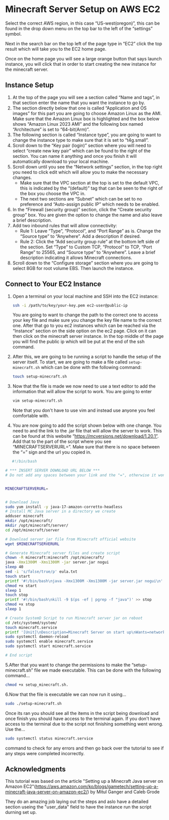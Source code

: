 # Minecraft Server Setup on AWS EC2

Select the correct AWS region, in this case “US-west(oregon)”, this can be found in the drop down menu on the top bar to the left of the “settings” symbol.

Next in the search bar on the top left of the page type in “EC2” click the top result which will take you to the EC2 home page.

Once on the home page you will see a large orange button that says launch instance, you will click that in order to start creating the new instance for the minecraft server.

## Instance Setup

1. At the top of the page you will see a section called “Name and tags”, in that section enter the name that you want the instance to go by.
2. The section directly below that one is called “Application and OS images” for this part you are going to choose Amazon Linux as the AMI. Make sure that the Amazon Linux box is highlighted and the box below shows “Amazon Linux 2023 AMI” and the following box named “Architecture” is set to “64-bit(Arm)”.
3. The following section is called “Instance type”, you are going to want to change the instance type to make sure that it is set to “t4g.small”.
4. Scroll down to the “Key pair (login)” section where you will need to select “create new key pair” which can be found to the right of the section. You can name it anything and once you finish it will automatically download to your local machine.
5. Scroll down until you see the “Network settings” section, in the top right you need to click edit which will allow you to make the necessary changes.
   - Make sure that the VPC section at the top is set to the default VPC, this is indicated by the “(default)” tag that can be seen to the right of the box you choose the VPC in.
   - The next two sections are “Subnet” which can be set to no preference and “Auto-assign public IP” which needs to be enabled.
6. In the “Firewall (security group)” section, click the “Create security group” box. You are given the option to change the name and also leave a brief description.
7. Add two inbound rules that will allow connectivity:
   - Rule 1: Leave “Type”, “Protocol”, and “Port Range” as is. Change the “Source type” to “Anywhere”. Add a description if desired.
   - Rule 2: Click the “Add security group rule” at the bottom left side of the section. Set “Type” to Custom TCP, “Protocol” to TCP, “Port Range” to 25565, and “Source type” to “Anywhere”. Leave a brief description indicating it allows Minecraft connections.
8. Scroll down to the “Configure storage” section where you are going to select 8GB for root volume EBS. Then launch the instance.

## Connect to Your EC2 Instance

1. Open a terminal on your local machine and SSH into the EC2 instance:
   
   ```bash
   ssh -i /path/to/key/your-key.pem ec2-user@public-ip
   ```
   You are going to want to change the path to the correct one to access your key file and make sure you change the key file name to    the correct one. After that go to you ec2 instances which can be reached via the “Instance” section on the side option on the ec2    page. Click on it can then click on the minecraft server instance. In the top middle of the page you will find the public ip         which will be put at the end of the ssh command.
2. After this, we are going to be running a script to handle the setup of the server itself. To start, we are going to make a file 
   called `setup-minecraft.sh` which can be done with the following command:

   ```bash
   touch setup-minecraft.sh
   ```
3. Now that the file is made we now need to use a text editor to add the information that will allow the script to work. You are        going to enter
   ```bash
   vim setup-minecraft.sh
   ```
   Note that you don't have to use vim and instead use anyone you feel comfortable with.
   
4. You are now going to add the script shown below with one change. You need to and the link to the .jar file that will allow the       server to work. This can be found at this website “​​https://mcversions.net/download/1.20.1”. Add that to the part of the script       where you see “MINECRAFTSERVERURL=”. Make sure that there is no space between the “=” sign and the url you copied in.
```bash
   #!/bin/bash

# *** INSERT SERVER DOWNLOAD URL BELOW ***
# Do not add any spaces between your link and the "=", otherwise it won't work. EG: MINECRAFTSERVERURL=https://urlexample


MINECRAFTSERVERURL=


# Download Java
sudo yum install -y java-17-amazon-corretto-headless
# Install MC Java server in a directory we create
adduser minecraft
mkdir /opt/minecraft/
mkdir /opt/minecraft/server/
cd /opt/minecraft/server

# Download server jar file from Minecraft official website
wget $MINECRAFTSERVERURL

# Generate Minecraft server files and create script
chown -R minecraft:minecraft /opt/minecraft/
java -Xmx1300M -Xms1300M -jar server.jar nogui
sleep 40
sed -i 's/false/true/p' eula.txt
touch start
printf '#!/bin/bash\njava -Xmx1300M -Xms1300M -jar server.jar nogui\n' >> start
chmod +x start
sleep 1
touch stop
printf '#!/bin/bash\nkill -9 $(ps -ef | pgrep -f "java")' >> stop
chmod +x stop
sleep 1

# Create SystemD Script to run Minecraft server jar on reboot
cd /etc/systemd/system/
touch minecraft.service
printf '[Unit]\nDescription=Minecraft Server on start up\nWants=network-online.target\n[Service]\nUser=minecraft\nWorkingDirectory=/opt/minecraft/server\nExecStart=/opt/minecraft/server/start\nStandardInput=null\n[Install]\nWantedBy=multi-user.target' >> minecraft.service
sudo systemctl daemon-reload
sudo systemctl enable minecraft.service
sudo systemctl start minecraft.service

# End script
```
5.After that you want to change the permissions to make the “setup-minecraft.sh” file we made executable. This can be done with the   following command... 
  ```bash 
  chmod +x setup_minecraft.sh.
  ```
6.Now that the file is executable we can now run it using...
  ```bash
  sudo ./setup-minecraft.sh
  ```
  Once its ran you should see all the items in the script being download and once finish you should have access to the terminal 
  again. If you don't have access to the terminal due to the script not finishing something went wrong. Use the...
  ```bash
  sudo systemctl status minecraft.service
  ```
  command to check for any errors and then go back over the tutorial to see if any steps were completed incorrectly.

## Acknowledgments

This tutorial was based on the article "Setting up a Minecraft Java server on Amazon EC2"(https://aws.amazon.com/ko/blogs/gametech/setting-up-a-minecraft-java-server-on-amazon-ec2/) by Mitul Ganger and Caleb Grode

They do an amazing job laying out the steps and aslo have a detailed section useing the "user_data" field to have the instance run the script durning set up.






